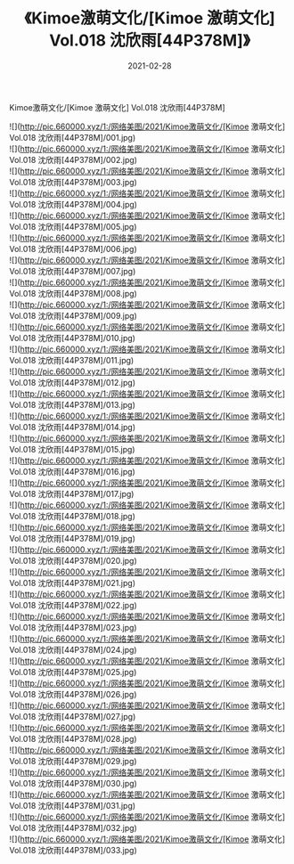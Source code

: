 ﻿---
layout: post
title:  《Kimoe激萌文化/[Kimoe 激萌文化] Vol.018 沈欣雨[44P378M]》
date:   2021-02-28
img: http://pic.660000.xyz/1:/网络美图/2021/Kimoe激萌文化/[Kimoe 激萌文化] Vol.018 沈欣雨[44P378M]/000.jpg
categories: [美女, 清纯, 唯美]
---

Kimoe激萌文化/[Kimoe 激萌文化] Vol.018 沈欣雨[44P378M]

 ![](http://pic.660000.xyz/1:/网络美图/2021/Kimoe激萌文化/[Kimoe 激萌文化] Vol.018 沈欣雨[44P378M]/001.jpg) <br>![](http://pic.660000.xyz/1:/网络美图/2021/Kimoe激萌文化/[Kimoe 激萌文化] Vol.018 沈欣雨[44P378M]/002.jpg) <br>![](http://pic.660000.xyz/1:/网络美图/2021/Kimoe激萌文化/[Kimoe 激萌文化] Vol.018 沈欣雨[44P378M]/003.jpg) <br>![](http://pic.660000.xyz/1:/网络美图/2021/Kimoe激萌文化/[Kimoe 激萌文化] Vol.018 沈欣雨[44P378M]/004.jpg) <br>![](http://pic.660000.xyz/1:/网络美图/2021/Kimoe激萌文化/[Kimoe 激萌文化] Vol.018 沈欣雨[44P378M]/005.jpg) <br>![](http://pic.660000.xyz/1:/网络美图/2021/Kimoe激萌文化/[Kimoe 激萌文化] Vol.018 沈欣雨[44P378M]/006.jpg) <br>![](http://pic.660000.xyz/1:/网络美图/2021/Kimoe激萌文化/[Kimoe 激萌文化] Vol.018 沈欣雨[44P378M]/007.jpg) <br>![](http://pic.660000.xyz/1:/网络美图/2021/Kimoe激萌文化/[Kimoe 激萌文化] Vol.018 沈欣雨[44P378M]/008.jpg) <br>![](http://pic.660000.xyz/1:/网络美图/2021/Kimoe激萌文化/[Kimoe 激萌文化] Vol.018 沈欣雨[44P378M]/009.jpg) <br>![](http://pic.660000.xyz/1:/网络美图/2021/Kimoe激萌文化/[Kimoe 激萌文化] Vol.018 沈欣雨[44P378M]/010.jpg) <br>![](http://pic.660000.xyz/1:/网络美图/2021/Kimoe激萌文化/[Kimoe 激萌文化] Vol.018 沈欣雨[44P378M]/011.jpg) <br>![](http://pic.660000.xyz/1:/网络美图/2021/Kimoe激萌文化/[Kimoe 激萌文化] Vol.018 沈欣雨[44P378M]/012.jpg) <br>![](http://pic.660000.xyz/1:/网络美图/2021/Kimoe激萌文化/[Kimoe 激萌文化] Vol.018 沈欣雨[44P378M]/013.jpg) <br>![](http://pic.660000.xyz/1:/网络美图/2021/Kimoe激萌文化/[Kimoe 激萌文化] Vol.018 沈欣雨[44P378M]/014.jpg) <br>![](http://pic.660000.xyz/1:/网络美图/2021/Kimoe激萌文化/[Kimoe 激萌文化] Vol.018 沈欣雨[44P378M]/015.jpg) <br>![](http://pic.660000.xyz/1:/网络美图/2021/Kimoe激萌文化/[Kimoe 激萌文化] Vol.018 沈欣雨[44P378M]/016.jpg) <br>![](http://pic.660000.xyz/1:/网络美图/2021/Kimoe激萌文化/[Kimoe 激萌文化] Vol.018 沈欣雨[44P378M]/017.jpg) <br>![](http://pic.660000.xyz/1:/网络美图/2021/Kimoe激萌文化/[Kimoe 激萌文化] Vol.018 沈欣雨[44P378M]/018.jpg) <br>![](http://pic.660000.xyz/1:/网络美图/2021/Kimoe激萌文化/[Kimoe 激萌文化] Vol.018 沈欣雨[44P378M]/019.jpg) <br>![](http://pic.660000.xyz/1:/网络美图/2021/Kimoe激萌文化/[Kimoe 激萌文化] Vol.018 沈欣雨[44P378M]/020.jpg) <br>![](http://pic.660000.xyz/1:/网络美图/2021/Kimoe激萌文化/[Kimoe 激萌文化] Vol.018 沈欣雨[44P378M]/021.jpg) <br>![](http://pic.660000.xyz/1:/网络美图/2021/Kimoe激萌文化/[Kimoe 激萌文化] Vol.018 沈欣雨[44P378M]/022.jpg) <br>![](http://pic.660000.xyz/1:/网络美图/2021/Kimoe激萌文化/[Kimoe 激萌文化] Vol.018 沈欣雨[44P378M]/023.jpg) <br>![](http://pic.660000.xyz/1:/网络美图/2021/Kimoe激萌文化/[Kimoe 激萌文化] Vol.018 沈欣雨[44P378M]/024.jpg) <br>![](http://pic.660000.xyz/1:/网络美图/2021/Kimoe激萌文化/[Kimoe 激萌文化] Vol.018 沈欣雨[44P378M]/025.jpg) <br>![](http://pic.660000.xyz/1:/网络美图/2021/Kimoe激萌文化/[Kimoe 激萌文化] Vol.018 沈欣雨[44P378M]/026.jpg) <br>![](http://pic.660000.xyz/1:/网络美图/2021/Kimoe激萌文化/[Kimoe 激萌文化] Vol.018 沈欣雨[44P378M]/027.jpg) <br>![](http://pic.660000.xyz/1:/网络美图/2021/Kimoe激萌文化/[Kimoe 激萌文化] Vol.018 沈欣雨[44P378M]/028.jpg) <br>![](http://pic.660000.xyz/1:/网络美图/2021/Kimoe激萌文化/[Kimoe 激萌文化] Vol.018 沈欣雨[44P378M]/029.jpg) <br>![](http://pic.660000.xyz/1:/网络美图/2021/Kimoe激萌文化/[Kimoe 激萌文化] Vol.018 沈欣雨[44P378M]/030.jpg) <br>![](http://pic.660000.xyz/1:/网络美图/2021/Kimoe激萌文化/[Kimoe 激萌文化] Vol.018 沈欣雨[44P378M]/031.jpg) <br>![](http://pic.660000.xyz/1:/网络美图/2021/Kimoe激萌文化/[Kimoe 激萌文化] Vol.018 沈欣雨[44P378M]/032.jpg) <br>![](http://pic.660000.xyz/1:/网络美图/2021/Kimoe激萌文化/[Kimoe 激萌文化] Vol.018 沈欣雨[44P378M]/033.jpg) <br>
